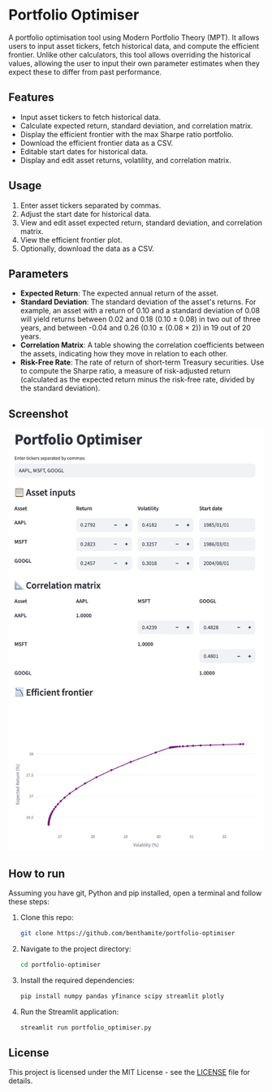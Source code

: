 # Portfolio Optimiser

A portfolio optimisation tool using Modern Portfolio Theory (MPT). It allows users to input asset tickers, fetch historical data, and compute the efficient frontier. Unlike other calculators, this tool allows overriding the historical values, allowing the user to input their own parameter estimates when they expect these to differ from past performance.

## Features

- Input asset tickers to fetch historical data.
- Calculate expected return, standard deviation, and correlation matrix.
- Display the efficient frontier with the max Sharpe ratio portfolio.
- Download the efficient frontier data as a CSV.
- Editable start dates for historical data.
- Display and edit asset returns, volatility, and correlation matrix.

## Usage

1. Enter asset tickers separated by commas.
2. Adjust the start date for historical data.
3. View and edit asset expected return, standard deviation, and correlation matrix.
4. View the efficient frontier plot.
5. Optionally, download the data as a CSV.

## Parameters

- **Expected Return**: The expected annual return of the asset.
- **Standard Deviation**: The standard deviation of the asset's returns. For example, an asset with a return of 0.10 and a standard deviation of 0.08 will yield returns between 0.02 and 0.18 (0.10 ± 0.08) in two out of three years, and between -0.04 and 0.26 (0.10 ± (0.08 × 2)) in 19 out of 20 years.
- **Correlation Matrix**: A table showing the correlation coefficients between the assets, indicating how they move in relation to each other.
- **Risk-Free Rate**: The rate of return of short-term Treasury securities. Use to compute the Sharpe ratio, a measure of risk-adjusted return (calculated as the expected return minus the risk-free rate, divided by the standard deviation).

## Screenshot

![](./Screenshot.png)

## How to run

Assuming you have git, Python and pip installed, open a terminal and follow these steps:

1. Clone this repo:
   ```bash
   git clone https://github.com/benthamite/portfolio-optimiser
   ```
2. Navigate to the project directory:
   ```bash
   cd portfolio-optimiser
   ```
3. Install the required dependencies:
   ```bash
   pip install numpy pandas yfinance scipy streamlit plotly
   ```
4. Run the Streamlit application:
   ```bash
   streamlit run portfolio_optimiser.py
   ```

## License

This project is licensed under the MIT License - see the [LICENSE](LICENSE) file for details.
